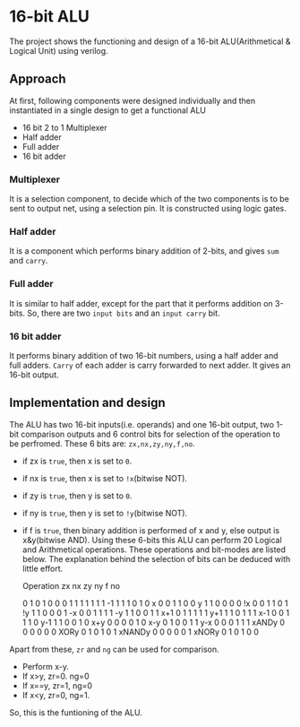 # 16-bit ALU
The project shows the functioning and design of a 16-bit ALU(Arithmetical & Logical Unit) using verilog.
## Approach
At first, following components were designed individually and then instantiated in a single design to get a functional ALU
  * 16 bit 2 to 1 Multiplexer
  * Half adder
  * Full adder
  * 16 bit adder
### Multiplexer
It is a selection component, to decide which of the two components is to be sent to output net, using a selection pin. It is constructed using logic gates.
### Half adder
It is a component which performs binary addition of 2-bits, and gives `sum` and `carry`.
### Full adder
It is similar to half adder, except for the part that it performs addition on 3-bits. So, there are two `input bits` and an `input carry` bit.
### 16 bit adder
It performs binary addition of two 16-bit numbers, using a half adder and full adders. `Carry` of each adder is carry forwarded to next adder. It gives an 16-bit output.

## Implementation and design
The ALU has two 16-bit inputs(i.e. operands) and one 16-bit output, two 1-bit comparison outputs and 6 control bits for selection of the operation to be perfromed.
These 6 bits are:
`zx,nx,zy,ny,f,no`.
  * if zx is `true`, then x is set to `0`.
  * if nx is `true`, then x is set to `!x`(bitwise NOT).
  * if zy is `true`, then y is set to `0`.
  * if ny is `true`, then y is set to `!y`(bitwise NOT).
  * if f is `true`, then binary addition is performed of x and y, else output is x&y(bitwise AND).
Using these 6-bits this ALU can perform 20 Logical and Arithmetical operations.
These operations and bit-modes are listed below. The explanation behind the selection of bits can be deduced with little effort.

    Operation	zx	nx	zy	ny	f	no

    0           1	0	1	0	0	0
    1			1	1	1	1	1	1
    -1			1	1	1	0	1	0
    x			0	0	1	1	0	0
    y			1	1	0	0	0	0
    !x			0	0	1	1	0	1
    !y			1	1	0	0	0	1
    -x			0	0	1	1	1	1
    -y			1	1	0	0	1	1
    x+1			0	1	1	1	1	1
    y+1			1	1	0	1	1	1
    x-1			0	0	1	1	1	0
    y-1			1	1	0	0	1	0
    x+y			0	0	0	0	1	0
    x-y			0	1	0	0	1	1
    y-x			0	0	0	1	1	1
    xANDy		0	0	0	0	0	0
    XORy		0	1	0	1	0	1
    xNANDy		0	0	0	0	0	1
    xNORy		0	1	0	1	0	0

Apart from these, `zr` and `ng` can be used for comparison.

 * Perform x-y.
 * If x>y, zr=0. ng=0
 * If x==y, zr=1, ng=0
 * If x<y, zr=0, ng=1.

So, this is the funtioning of the ALU.
